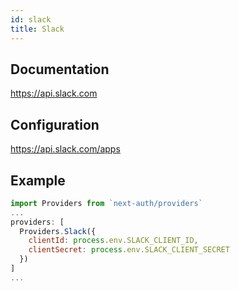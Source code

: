 ```yaml
---
id: slack
title: Slack
---
```


## Documentation

https://api.slack.com

## Configuration

https://api.slack.com/apps

## Example

```js
import Providers from `next-auth/providers`
...
providers: [
  Providers.Slack({
    clientId: process.env.SLACK_CLIENT_ID,
    clientSecret: process.env.SLACK_CLIENT_SECRET
  })
]
...
```
